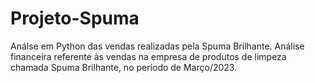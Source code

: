 # Projeto-Spuma
Análse em Python das vendas realizadas pela Spuma Brilhante.
Análise financeira referente às vendas na empresa de produtos de limpeza chamada Spuma Brilhante, no período de Março/2023.
